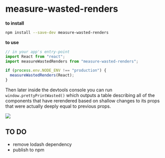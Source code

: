 # measure-wasted-renders

**to install**

```bash
npm install --save-dev measure-wasted-renders
```

**to use**

```js
// in your app's entry-point
import React from "react";
import measureWastedRenders from "measure-wasted-renders";

if (process.env.NODE_ENV !== "production") {
  measureWastedRenders(React);
}
```

Then later inside the devtools console you can run `window.prettyPrintWasted()` which outputs a table describing all of the components that have rerendered based on shallow changes to its props that were actually deeply equal to previous props.

![](https://user-images.githubusercontent.com/4656974/35294060-a1affd1a-0043-11e8-88a8-3c6e291fff67.png)



## TO DO
 - remove lodash dependency
 - publish to npm